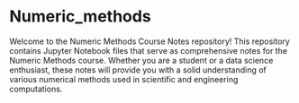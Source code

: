 # Numeric_methods

Welcome to the Numeric Methods Course Notes repository! This repository contains Jupyter Notebook files that serve as comprehensive notes for the Numeric Methods course. Whether you are a student or a data science enthusiast, these notes will provide you with a solid understanding of various numerical methods used in scientific and engineering computations.
